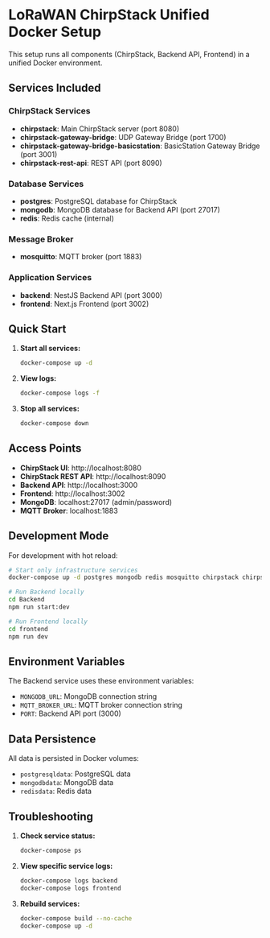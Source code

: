 # LoRaWAN ChirpStack Unified Docker Setup

This setup runs all components (ChirpStack, Backend API, Frontend) in a unified Docker environment.

## Services Included

### ChirpStack Services

- **chirpstack**: Main ChirpStack server (port 8080)
- **chirpstack-gateway-bridge**: UDP Gateway Bridge (port 1700)
- **chirpstack-gateway-bridge-basicstation**: BasicStation Gateway Bridge (port 3001)
- **chirpstack-rest-api**: REST API (port 8090)

### Database Services

- **postgres**: PostgreSQL database for ChirpStack
- **mongodb**: MongoDB database for Backend API (port 27017)
- **redis**: Redis cache (internal)

### Message Broker

- **mosquitto**: MQTT broker (port 1883)

### Application Services

- **backend**: NestJS Backend API (port 3000)
- **frontend**: Next.js Frontend (port 3002)

## Quick Start

1. **Start all services:**

   ```bash
   docker-compose up -d
   ```

2. **View logs:**

   ```bash
   docker-compose logs -f
   ```

3. **Stop all services:**
   ```bash
   docker-compose down
   ```

## Access Points

- **ChirpStack UI**: http://localhost:8080
- **ChirpStack REST API**: http://localhost:8090
- **Backend API**: http://localhost:3000
- **Frontend**: http://localhost:3002
- **MongoDB**: localhost:27017 (admin/password)
- **MQTT Broker**: localhost:1883

## Development Mode

For development with hot reload:

```bash
# Start only infrastructure services
docker-compose up -d postgres mongodb redis mosquitto chirpstack chirpstack-gateway-bridge chirpstack-gateway-bridge-basicstation chirpstack-rest-api

# Run Backend locally
cd Backend
npm run start:dev

# Run Frontend locally
cd frontend
npm run dev
```

## Environment Variables

The Backend service uses these environment variables:

- `MONGODB_URL`: MongoDB connection string
- `MQTT_BROKER_URL`: MQTT broker connection string
- `PORT`: Backend API port (3000)

## Data Persistence

All data is persisted in Docker volumes:

- `postgresqldata`: PostgreSQL data
- `mongodbdata`: MongoDB data
- `redisdata`: Redis data

## Troubleshooting

1. **Check service status:**

   ```bash
   docker-compose ps
   ```

2. **View specific service logs:**

   ```bash
   docker-compose logs backend
   docker-compose logs frontend
   ```

3. **Rebuild services:**
   ```bash
   docker-compose build --no-cache
   docker-compose up -d
   ```
